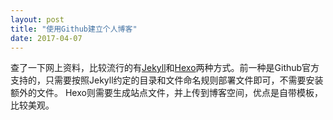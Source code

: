 ```yaml
---
layout: post
title: "使用Github建立个人博客"
date: 2017-04-07
---
```


查了一下网上资料，比较流行的有[Jekyll](http://jekyllrb.com)和[Hexo](https://hexo.io/)两种方式。前一种是Github官方支持的，只需要按照Jekyll约定的目录和文件命名规则部署文件即可，不需要安装额外的文件。
Hexo则需要生成站点文件，并上传到博客空间，优点是自带模板，比较美观。
